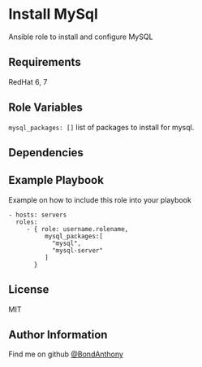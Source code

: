 Install MySql
=========

Ansible role to install and configure MySQL

Requirements
------------

RedHat 6, 7

Role Variables
--------------

`mysql_packages: []` list of packages to install for mysql.

Dependencies
------------


Example Playbook
----------------

Example on how to include this role into your playbook

    - hosts: servers
      roles:
         - { role: username.rolename,
              mysql_packages:[
                "mysql",
                "mysql-server"
              ]
           }

License
-------

MIT

Author Information
------------------

Find me on github [@BondAnthony](https://github.com/BondAnthony)